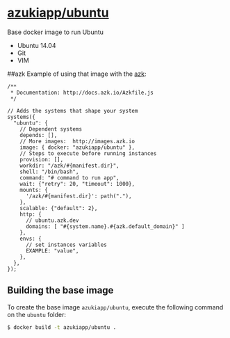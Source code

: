 [azukiapp/ubuntu](https://registry.hub.docker.com/u/azukiapp/ubuntu/)
================

Base docker image to run Ubuntu

- Ubuntu 14.04
- Git
- VIM

##azk
Example of using that image with the [azk](http://azk.io):

```
/**
 * Documentation: http://docs.azk.io/Azkfile.js
 */

// Adds the systems that shape your system
systems({
  "ubuntu": {
    // Dependent systems
    depends: [],
    // More images:  http://images.azk.io
    image: { docker: "azukiapp/ubuntu" },
    // Steps to execute before running instances
    provision: [],
    workdir: "/azk/#{manifest.dir}",
    shell: "/bin/bash",
    command: "# command to run app",
    wait: {"retry": 20, "timeout": 1000},
    mounts: {
      '/azk/#{manifest.dir}': path("."),
    },
    scalable: {"default": 2},
    http: {
      // ubuntu.azk.dev
      domains: [ "#{system.name}.#{azk.default_domain}" ]
    },
    envs: {
      // set instances variables
      EXAMPLE: "value",
    },
  },
});
```

Building the base image
-----------------------

To create the base image `azukiapp/ubuntu`, execute the following command on the `ubuntu` folder:

```sh
$ docker build -t azukiapp/ubuntu .
```

